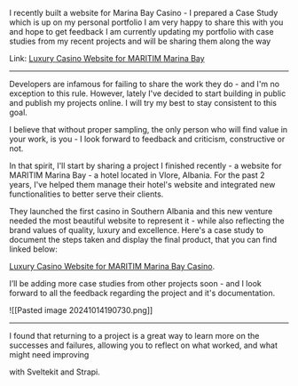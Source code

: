 I recently built a website for Marina Bay Casino - I prepared a Case Study which is up on my personal portfolio
I am very happy to share this with you and hope to get feedback
I am currently updating my portfolio with case studies from my recent projects and will be sharing them along the way

Link: [Luxury Casino Website for MARITIM Marina Bay](https://www.enesbala.com/work/marina-bay-casino)

---

Developers are infamous for failing to share the work they do - and I'm no exception to this rule. However, lately I've decided to start building in public and publish my projects online. I will try my best to stay consistent to this goal.

I believe that without proper sampling, the only person who will find value in your work, is you - I look forward to feedback and criticism, constructive or not.

In that spirit, I'll start by sharing a project I finished recently - a website for MARITIM Marina Bay - a hotel located in Vlore, Albania. For the past 2 years, I've helped them manage their hotel's website and integrated new functionalities to better serve their clients.

They launched the first casino in Southern Albania and this new venture needed the most beautiful website to represent it - while also reflecting the brand values of quality, luxury and excellence.
Here's a case study to document the steps taken and display the final product, that you can find linked below:

[Luxury Casino Website for MARITIM Marina Bay Casino](https://www.enesbala.com/work/marina-bay-casino).

I’ll be adding more case studies from other projects soon - and I look forward to all the feedback regarding the project and it's documentation.

![[Pasted image 20241014190730.png]]

---

I found that returning to a project is a great way to learn more on the successes and failures, allowing you to reflect on what worked, and what might need improving


with Sveltekit and Strapi.


